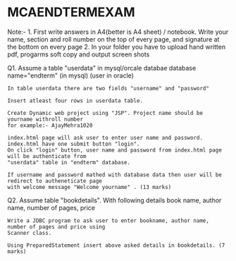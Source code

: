 # MCAENDTERMEXAM

Note:- 1.  First write answers in A4(better is A4 sheet) / notebook. Write your name, section and roll number
           on the top of every page, and signature at the bottom on every page
       2.  In your folder you have to upload hand written pdf, progarms soft copy and output screen shots
       


Q1. Assume a table "userdata" in mysql/orcale databae 
    database name="endterm" (in mysql) (user in oracle)
    
    In table userdata there are two fields "username" and "password" 
    
    Insert atleast four rows in userdata table.

    Create Dynamic web project using "JSP". Project name should be yourname withroll number 
    for example:- AjayMehra1020
   
    index.html page will ask user to enter user name and password. index.html have one submit button "login". 
    On click "login" button, user name and password from index.html page will be authenticate from 
    "userdata" table in "endterm" database. 
    
    If username and password mathed with database data then user will be redirect to autheneticate page 
    with welcome message "Welcome yourname" . (13 marks)

Q2. Assume table "bookdetails". With following details 
    book name, author name, number of pages, price

    Write a JDBC program to ask user to enter bookname, author name, number of pages and price using
    Scanner class.

    Using PreparedStatement insert above asked details in bookdetails. (7 marks)
     
